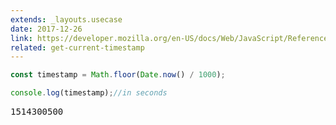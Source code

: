 ```yaml
---
extends: _layouts.usecase
date: 2017-12-26
link: https://developer.mozilla.org/en-US/docs/Web/JavaScript/Reference/Global_Objects/Date/now
related: get-current-timestamp
---
```



```javascript
const timestamp = Math.floor(Date.now() / 1000);

console.log(timestamp);//in seconds
```
<pre class="output">1514300500</pre>
